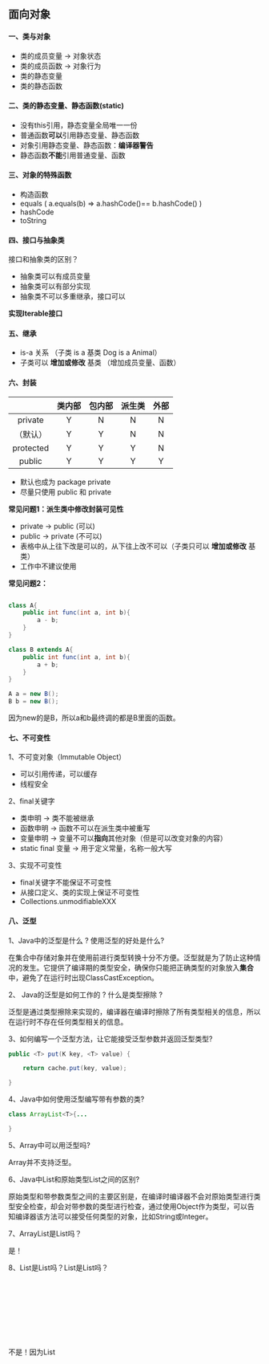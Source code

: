 ## 面向对象

#### 一、类与对象

* 类的成员变量 -> 对象状态
* 类的成员函数 -> 对象行为
* 类的静态变量
* 类的静态函数

#### 二、类的静态变量、静态函数(static)

* 没有this引用，静态变量全局唯一一份
* 普通函数**可以**引用静态变量、静态函数
* 对象引用静态变量、静态函数：**编译器警告**
* 静态函数**不能**引用普通变量、函数

#### 三、对象的特殊函数

* 构造函数
* equals ( a.equals(b) => a.hashCode()== b.hashCode() )
* hashCode
* toString

#### 四、接口与抽象类

接口和抽象类的区别？

* 抽象类可以有成员变量
* 抽象类可以有部分实现
* 抽象类不可以多重继承，接口可以

**实现Iterable接口**

#### 五、继承

* is-a 关系 （子类 is a 基类  Dog is a Animal）
* 子类可以 **增加或修改** 基类 （增加成员变量、函数）

#### 六、封装

|  | 类内部 | 包内部 | 派生类 | 外部 |
| :------: | :------: | :------: |:------: | :------: |
| private | Y | N | N | N |
| （默认） | Y | Y | N | N |
| protected | Y | Y | Y | N |
| public | Y | Y | Y | Y |

* 默认也成为 package private
* 尽量只使用 public 和 private

**常见问题1：派生类中修改封装可见性**

* private -> public (可以)
* public -> private (不可以) 
* 表格中从上往下改是可以的，从下往上改不可以（子类只可以 **增加或修改** 基类）
* 工作中不建议使用

**常见问题2：**

```java

class A{
	public int func(int a, int b){
		a - b;
	}	
}

class B extends A{
	public int func(int a, int b){
		a + b;
	}
}

A a = new B();
B b = new B(); 

```
因为new的是B，所以a和b最终调的都是B里面的函数。


#### 七、不可变性

1、不可变对象（Immutable Object）

* 可以引用传递，可以缓存
* 线程安全

2、final关键字

* 类申明 -> 类不能被继承
* 函数申明 -> 函数不可以在派生类中被重写
* 变量申明 -> 变量不可以**指向**其他对象（但是可以改变对象的内容）
* static final 变量 -> 用于定义常量，名称一般大写

3、实现不可变性

* final关键字不能保证不可变性
* 从接口定义、类的实现上保证不可变性
* Collections.unmodifiableXXX

#### 八、泛型

1、Java中的泛型是什么 ? 使用泛型的好处是什么?

在集合中存储对象并在使用前进行类型转换十分不方便。泛型就是为了防止这种情况的发生。它提供了编译期的类型安全，确保你只能把正确类型的对象放入**集合**中，避免了在运行时出现ClassCastException。

2、 Java的泛型是如何工作的 ? 什么是类型擦除 ?

泛型是通过类型擦除来实现的，编译器在编译时擦除了所有类型相关的信息，所以在运行时不存在任何类型相关的信息。

3、如何编写一个泛型方法，让它能接受泛型参数并返回泛型类型?

```java
public <T> put(K key, <T> value) {

	return cache.put(key, value);

}

```

4、Java中如何使用泛型编写带有参数的类?

```java
class ArrayList<T>{...

}

```

5、Array中可以用泛型吗?

Array并不支持泛型。

6、Java中List<Object>和原始类型List之间的区别?

原始类型和带参数类型<Object>之间的主要区别是，在编译时编译器不会对原始类型进行类型安全检查，却会对带参数的类型进行检查，通过使用Object作为类型，可以告知编译器该方法可以接受任何类型的对象，比如String或Integer。

7、ArrayList<Integer>是List<Integer>吗？

是！

8、List<Integer>是List<Object>吗？List<String>是List<Object>吗？

不是！因为List<Object>可以存储任何类型的对象包括String, Integer等等，而List<String>却只能用来存储Strings。

#### 面向对象常见问题

1、什么是接口？接口与抽象类的区别？

接口：

* 表现上来说，接口中定义了很多函数，但是函数没有实现。
* 设计上来说，接口起到了合约的作用，表明了调用该接口都要实现哪些函数。

接口与抽象类的区别：

* 接口中方法没有实现，抽象类中方法可以有实现。
* 抽象类中可以有成员变量。
* 抽象类不可以多重继承，接口可以。
* 接口就是接口，抽象类属于一种类，实现了一半的类。

2、父类、子类的实例化/析构顺序？

* 实例化：先父类再子类
* 析构：先子类再父类

3、有哪些访问控制修饰符？

* private、（java：默认）、protected、public
* 控制范围：递增

4、final的作用？

* 加在类上 -> 类不能被继承
* 加在方法上 -> 不可以被子类重写
* 加在变量上（引用类型） -> 变量不可以**指向**其他对象（但是可以改变对象的内容）
* 加在变量上 (内置类型 PrimitiveType)-> 变量不变

5、可不可以多重继承？为什么？

java中类不能多重继承，接口可以多重实现。子类如果继承两个父类，两个父类中可能有相同的变量或方法。




